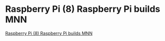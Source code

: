 # Raspberry Pi (8) Raspberry Pi builds MNN
[Raspberry Pi (8) Raspberry Pi builds MNN](https://aiwithcloud.com/2022/09/19/raspberry_pi_8_raspberry_pi_builds_mnn/)